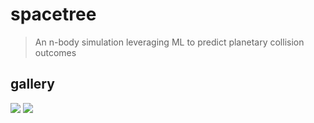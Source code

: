 # spacetree

> An n-body simulation leveraging ML to predict planetary collision outcomes

## gallery
![](https://d112y698adiu2z.cloudfront.net/photos/production/software_photos/002/586/943/datas/gallery.jpg)
![](https://d112y698adiu2z.cloudfront.net/photos/production/software_photos/002/586/759/datas/gallery.jpg)
